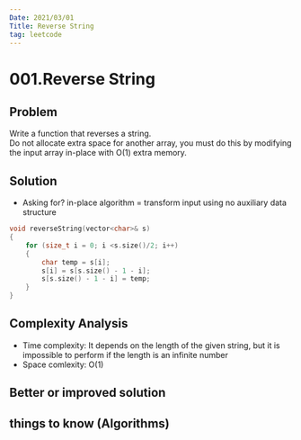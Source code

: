 ```yaml
---
Date: 2021/03/01
Title: Reverse String
tag: leetcode
---
```

# 001.Reverse String

## Problem
Write a function that reverses a string.  
Do not allocate extra space for another array, you must do this by modifying the input array in-place with O(1) extra memory.
## Solution
- Asking for? in-place algorithm = transform input using no auxiliary data structure
```cpp
void reverseString(vector<char>& s)
{
    for (size_t i = 0; i <s.size()/2; i++)
    {
        char temp = s[i];
        s[i] = s[s.size() - 1 - i];
        s[s.size() - 1 - i] = temp;
    }
}
```
## Complexity Analysis
- Time complexity: It depends on the length of the given string, but it is impossible to perform if the length is an infinite number
- Space comlexity: O(1)
## Better or improved solution

## things to know (Algorithms)